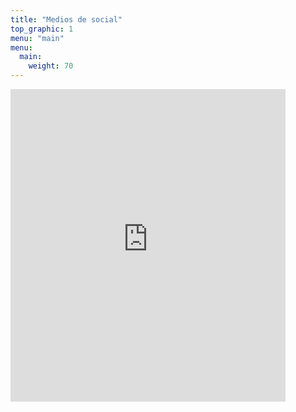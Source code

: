```yaml
---
title: "Medios de social"
top_graphic: 1
menu: "main"
menu:
  main:
    weight: 70
--- 
```

<iframe src="https://www.facebook.com/plugins/page.php?href=https%3A%2F%2Fwww.facebook.com%2FMcKParkDC%2F&tabs=timeline&width=440&height=500&small_header=false&adapt_container_width=true&hide_cover=false&show_facepile=false&appId=758860070988571" width="440" height="500" style="border:none;overflow:hidden" scrolling="no" frameborder="0" allowTransparency="true"></iframe>



